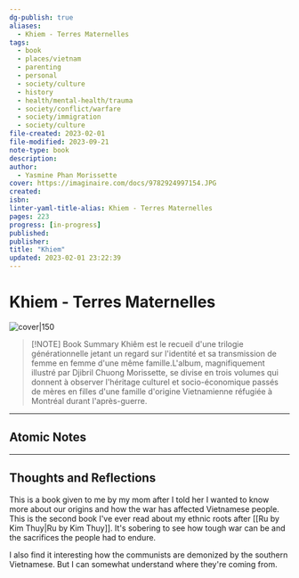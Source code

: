 ```yaml
---
dg-publish: true
aliases:
  - Khiem - Terres Maternelles
tags:
  - book
  - places/vietnam
  - parenting
  - personal
  - society/culture
  - history
  - health/mental-health/trauma
  - society/conflict/warfare
  - society/immigration
  - society/culture
file-created: 2023-02-01
file-modified: 2023-09-21
note-type: book 
description: 
author:
  - Yasmine Phan Morissette
cover: https://imaginaire.com/docs/9782924997154.JPG
created: 
isbn: 
linter-yaml-title-alias: Khiem - Terres Maternelles
pages: 223
progress: [in-progress]
published: 
publisher: 
title: "Khiem"
updated: 2023-02-01 23:22:39
---
```


# Khiem - Terres Maternelles

![cover|150](https://imaginaire.com/docs/9782924997154.JPG)

> [!NOTE] Book Summary
> Khiêm est le recueil d'une trilogie générationnelle jetant un regard sur l'identité et sa transmission de femme en femme d'une même famille.L'album, magnifiquement illustré par Djibril Chuong Morissette, se divise en trois volumes qui donnent à observer l'héritage culturel et socio-économique passés de mères en filles d'une famille d'origine Vietnamienne réfugiée à Montréal durant l'après-guerre.

---

## Atomic Notes

---

## Thoughts and Reflections

This is a book given to me by my mom after I told her I wanted to know more about our origins and how the war has affected Vietnamese people. This is the second book I've ever read about my ethnic roots after [[Ru by Kim Thuy|Ru by Kim Thuy]]. It's sobering to see how tough war can be and the sacrifices the people had to endure.

I also find it interesting how the communists are demonized by the southern Vietnamese. But I can somewhat understand where they're coming from.
